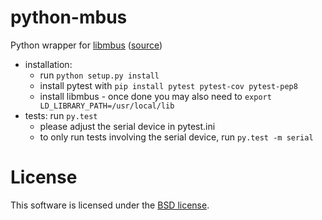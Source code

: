 python-mbus
===========

Python wrapper for [libmbus](http://www.rscada.se/libmbus) ([source](https://github.com/rscada/libmbus))

* installation: 
    * run ```python setup.py install```
    * install pytest with ```pip install pytest pytest-cov pytest-pep8```
    * install libmbus - once done you may also need to ```export LD_LIBRARY_PATH=/usr/local/lib```
* tests: run ```py.test```
    * please adjust the serial device in pytest.ini
    * to only run tests involving the serial device, run ```py.test -m serial```

License
=======

This software is licensed under the [BSD license](http://opensource.org/licenses/BSD-3-Clause). 
